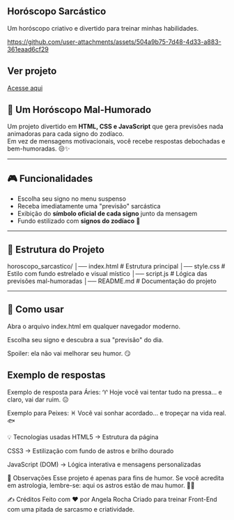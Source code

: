 ## Horóscopo Sarcástico
Um horóscopo criativo e divertido para treinar minhas habilidades.


https://github.com/user-attachments/assets/504a9b75-7d48-4d33-a883-361eaad6cf29

## Ver projeto
[Acesse aqui](https://angela-rocha.github.io/horoscopo_sarcastico/)

## 🔮 Um Horóscopo Mal-Humorado

Um projeto divertido em **HTML, CSS e JavaScript** que gera previsões nada animadoras para cada signo do zodíaco.  
Em vez de mensagens motivacionais, você recebe respostas debochadas e bem-humoradas. 😒✨

---

## 🎮 Funcionalidades
- Escolha seu signo no menu suspenso
- Receba imediatamente uma "previsão" sarcástica
- Exibição do **símbolo oficial de cada signo** junto da mensagem
- Fundo estilizado com **signos do zodíaco** 🌌

---

## 📂 Estrutura do Projeto
horoscopo_sarcastico/
│── index.html # Estrutura principal
│── style.css # Estilo com fundo estrelado e visual místico
│── script.js # Lógica das previsões mal-humoradas
│── README.md # Documentação do projeto

---

## 🚀 Como usar

Abra o arquivo index.html em qualquer navegador moderno.

Escolha seu signo e descubra a sua "previsão" do dia.

Spoiler: ela não vai melhorar seu humor. 😏

## Exemplo de respostas

Exemplo de resposta para Áries:
♈ Hoje você vai tentar tudo na pressa... e claro, vai dar ruim. 😑

Exemplo para Peixes:
♓ Você vai sonhar acordado... e tropeçar na vida real. 🐟

💡 Tecnologias usadas
HTML5 → Estrutura da página

CSS3 → Estilização com fundo de astros e brilho dourado

JavaScript (DOM) → Lógica interativa e mensagens personalizadas

📌 Observações
Esse projeto é apenas para fins de humor.
Se você acredita em astrologia, lembre-se: aqui os astros estão de mau humor. 🌠😆

✍️ Créditos
Feito com ❤️ por Angela Rocha
Criado para treinar Front-End com uma pitada de sarcasmo e criatividade.
